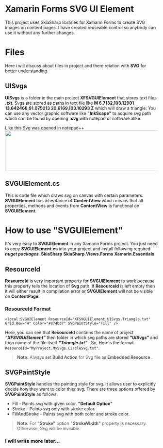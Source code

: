 # Xamarin Forms SVG UI Element

This project uses SkiaSharp libraries for Xamarin Forms to create SVG images on content pages. I have created reuseable control so anybody can use it without any further changes.


# Files

Here i will discuss about files in project and there relation with **SVG** for better understanding.

## UISvgs

**UISvgs** is a folder in the main project **XFSVGUIElement** that stores text files **.txt**. Svgs are stored as paths in text file like **M 6.7132,103.12901 13.642468,91.075013 20.6169,103.10293 Z** which will draw a triangle. You can use any vector graphic software like **"InkScape"** to acquire svg path which can be found by opening **.svg** with notepad or software alike.

Like this Svg was opened in notepad++<br/>
<img src="https://6lbhkq.by.files.1drv.com/y4mcVlnsH72f1OjhU5N2Em8PuPwK3YgEz_MCOWsh0JLzKU2jGyptLSUdXAD2564WCLXOKkGUTEoBIUu41jsyeqgTVAsYGfWNZJkbHM55pPFMOgCqe4ruSzGVe671mnHB_b_lcpnkhDrXSpNTx__Hlc-zf2Z3t4pBWP5YnBsazCZERRDKPUY_j64tz1I6CT0kSKwMWRkQDC2qHecE6GKqLbaKA?width=535&height=134&cropmode=none" width="535" height="134" />

## SVGUIElement.cs

This is code file which draws svg on canvas with certain parameters. **SVGUIElement** has inheritance of **ContentView** which means that all properties, methods and events from **ContentView** is functional on **SVGUIElement**. 

# How to use **"SVGUIElement"**

It's very easy to **SVGUIElement** in any Xamarin Forms project. You just need to copy **SVGUIElement.cs** into your project and install following required ***nuget packages***.
**SkiaSharp**
**SkiaSharp.Views.Forms**
**Xamarin.Essentials**

## ResourceId

**ResourceId** is very important property for **SVGUIElement** to work because this property tells the location of **Svg** path. If **ResourceId** is left empty then it will either result in compilation error or **SVGUIElement** will not be visible on **ContentPage**. 

### ResourceId Format

    <local:SVGUIElement ResourceId="XFSVGUIElement.UISvgs.Triangle.txt" Grid.Row="4" Color="#874bd7" SVGPaintStyle="Fill" />
Here, you can see that **ResourceId**  contains the name of project ***"XFSVGUIElement"*** then folder in which svg paths are stored ***"UISvgs"*** and then name of the file itself ***"Triangle.txt"*** . 
So, Here's the format `ResourceId="MyProject.MySvgs.CircleSvg.txt"`.

> **Note:** Always set **Build Action** for Svg file as **Embedded Resource** .

## SVGPaintStyle

**SVGPaintStyle** handles the painting style for svg. It allows user to explicitly decide how they want to color thier svg. There are three options offered by **SVGPaintStyle** as follows:
 - Fill - Paints svg with given color. **"Default Option"**
 - Stroke - Paints svg only with stroke color. 
 -   FillAndStroke - Paints svg with both color and stroke color.
  > **Note:** For **"Stroke"** option **"StrokeWidth"** property is necessary. Otherwise, Svg will be invisible.

### I will write more later...
